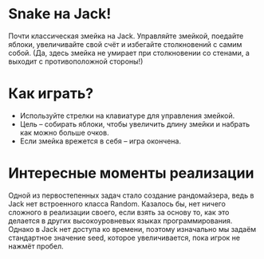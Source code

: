 # Snake на Jack!

Почти классическая змейка на Jack.
Управляйте змейкой, поедайте яблоки, увеличивайте свой счёт и избегайте столкновений с самим собой. (Да, здесь змейка не умирает при столкновении со стенами, а выходит с противоположной стороны!)

# Как играть?

- Используйте стрелки на клавиатуре для управления змейкой.
- Цель – собирать яблоки, чтобы увеличить длину змейки и набрать как можно больше очков.
- Если змейка врежется в себя – игра окончена.

# Интересные моменты реализации

Одной из первостепенных задач стало создание рандомайзера, ведь в Jack нет встроенного класса Random. Казалось бы, нет ничего сложного в реализации своего, если взять за основу то, как это делается в других высокоуровневых языках программирования. Однако в Jack нет доступа ко времени, поэтому изначально мы задаём стандартное значение seed, которое увеличивается, пока игрок не нажмёт пробел.